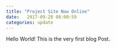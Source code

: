 ```yaml
---
title: "Project Site Now Online"
date:   2017-09-28 08:00:59
categories: update
---
```


Hello World!
This is the very first blog Post.
